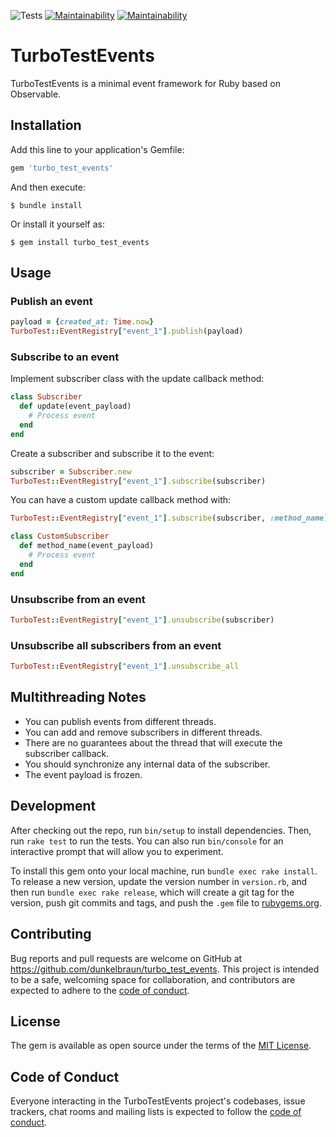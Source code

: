 ![Tests](https://github.com/dunkelbraun/turbo_test_events/workflows/Tests/badge.svg?branch=main)
[![Maintainability](https://api.codeclimate.com/v1/badges/cdac75678956e034e298/maintainability)](https://codeclimate.com/github/dunkelbraun/turbo_test_events/maintainability)
[![Maintainability](https://api.codeclimate.com/v1/badges/cdac75678956e034e298/maintainability)](https://codeclimate.com/github/dunkelbraun/turbo_test_events/maintainability)

# TurboTestEvents

TurboTestEvents is a minimal event framework for Ruby based on Observable.

## Installation

Add this line to your application's Gemfile:

```ruby
gem 'turbo_test_events'
```

And then execute:

    $ bundle install

Or install it yourself as:

    $ gem install turbo_test_events

## Usage

### Publish an event

```ruby
payload = {created_at: Time.now}
TurboTest::EventRegistry["event_1"].publish(payload)
```

### Subscribe to an event

Implement subscriber class with the update callback method:

```ruby
class Subscriber
  def update(event_payload)
    # Process event
  end
end
```

Create a subscriber and subscribe it to the event:

```ruby
subscriber = Subscriber.new
TurboTest::EventRegistry["event_1"].subscribe(subscriber)
```

You can have a custom update callback method with: 

```ruby
TurboTest::EventRegistry["event_1"].subscribe(subscriber, :method_name)

class CustomSubscriber
  def method_name(event_payload)
    # Process event
  end
end
```

### Unsubscribe from an event

```ruby
TurboTest::EventRegistry["event_1"].unsubscribe(subscriber)
```

### Unsubscribe all subscribers from an event

```ruby
TurboTest::EventRegistry["event_1"].unsubscribe_all
```


## Multithreading Notes
  - You can publish events from different threads.
  - You can add and remove subscribers in different threads.
  - There are no guarantees about the thread that will execute the subscriber callback.
  - You should synchronize any internal data of the subscriber.
  - The event payload is frozen.

## Development

After checking out the repo, run `bin/setup` to install dependencies. Then, run `rake test` to run the tests. You can also run `bin/console` for an interactive prompt that will allow you to experiment.

To install this gem onto your local machine, run `bundle exec rake install`. To release a new version, update the version number in `version.rb`, and then run `bundle exec rake release`, which will create a git tag for the version, push git commits and tags, and push the `.gem` file to [rubygems.org](https://rubygems.org).

## Contributing

Bug reports and pull requests are welcome on GitHub at https://github.com/dunkelbraun/turbo_test_events. This project is intended to be a safe, welcoming space for collaboration, and contributors are expected to adhere to the [code of conduct](https://github.com/dunkelbraun/turbo_test_events/blob/master/CODE_OF_CONDUCT.md).


## License

The gem is available as open source under the terms of the [MIT License](https://opensource.org/licenses/MIT).

## Code of Conduct

Everyone interacting in the TurboTestEvents project's codebases, issue trackers, chat rooms and mailing lists is expected to follow the [code of conduct](https://github.com/dunkelbraun/turbo_test_events/blob/master/CODE_OF_CONDUCT.md).

